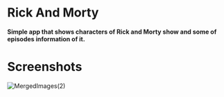 # Rick And Morty
**Simple app that shows characters of Rick and Morty show and some of episodes information of it.**

# Screenshots

![MergedImages(2)](https://user-images.githubusercontent.com/47532331/150430018-c7877fe8-0c7d-4c54-bbab-b14e7eac8bde.png)
